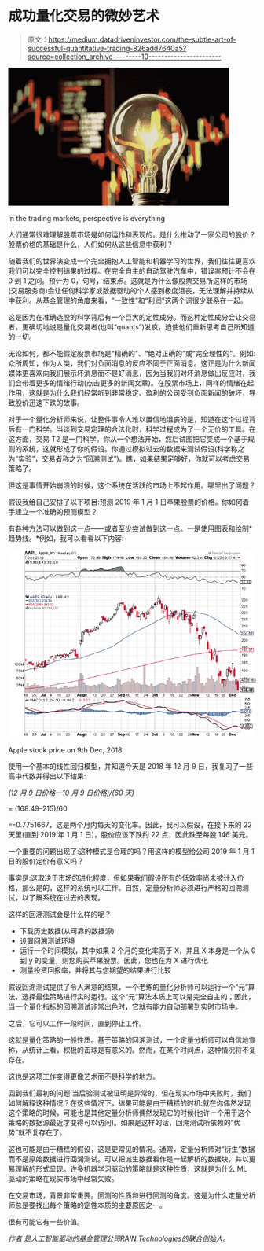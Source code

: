 # 成功量化交易的微妙艺术

> 原文：<https://medium.datadriveninvestor.com/the-subtle-art-of-successful-quantitative-trading-826add7640a5?source=collection_archive---------10----------------------->

![](img/32d8c31169c46547c215a0ea386f3dcc.png)

In the trading markets, perspective is everything

人们通常很难理解股票市场是如何运作和表现的。是什么推动了一家公司的股价？股票价格的基础是什么，人们如何从这些信息中获利？

随着我们的世界演变成一个完全拥抱人工智能和机器学习的世界，我们往往更喜欢我们可以完全控制结果的过程。在完全自主的自动驾驶汽车中，错误率预计不会在 0 到 1 之间。预计为 0，句号，结束点。这就是为什么像股票交易所这样的市场(交易服务商)会让任何科学家或数据驱动的个人感到极度沮丧，无法理解并持续从中获利。从基金管理的角度来看，“一致性”和“利润”这两个词很少联系在一起。

这是因为在准确选股的科学背后有一个巨大的定性成分。而这种定性成分会让交易者，更确切地说是量化交易者(也叫“quants”)发疯，迫使他们重新思考自己所知道的一切。

无论如何，都不能假定股票市场是“精确的”、“绝对正确的”或“完全理性的”。例如:众所周知，作为人类，我们对负面消息的反应不同于正面消息。这正是为什么新闻媒体更喜欢向我们展示坏消息而不是好消息，因为当我们对坏消息做出反应时，我们会带着更多的情绪行动(点击更多的新闻文章)。在股票市场上，同样的情绪在起作用，这就是为什么我们经常听到非常稳定、盈利的公司受到负面新闻的破坏，导致股价迅速下跌的故事。

对于一个量化分析师来说，让整件事令人难以置信地沮丧的是，知道在这个过程背后有一门科学。当谈到交易定理的合法化时，科学过程成为了一个无价的工具。在这方面，交易 T2 是一门科学。你从一个想法开始，然后试图把它变成一个基于规则的系统，这就形成了你的假设。你通过模拟过去的数据来测试假设(科学称之为“实验”，交易者称之为“回溯测试”)。瞧，如果结果足够好，你就可以考虑交易策略了。

但这是事情开始崩溃的时候，这个系统在活跃的市场上不起作用。哪里出了问题？

假设我给自己安排了以下项目:预测 2019 年 1 月 1 日苹果股票的价格。你如何着手建立一个准确的预测模型？

有各种方法可以做到这一点——或者至少尝试做到这一点。一是使用图表和绘制*趋势线。*例如，我可以看看以下内容:

![](img/b52e681acc69729e135dbaa3f626497a.png)

Apple stock price on 9th Dec, 2018

使用一个基本的线性回归模型，并知道今天是 2018 年 12 月 9 日，我复习了一些高中代数并得出以下结果:

*(12 月 9 日价格—10 月 9 日价格)/(60 天)*

= (168.49–215)/60

=-0.7751667，这是两个月内每天的变化率。因此，我可以假设，在接下来的 22 天里(直到 2019 年 1 月 1 日)，股价应该下跌约 22 点，因此跌至每股 146 美元。

一个重要的问题出现了:这种模式是合理的吗？用这样的模型给公司 2019 年 1 月 1 日的股价定价有意义吗？

事实是:这取决于市场的进化程度，但如果我们假设所有的低效率尚未被计入价格，那么是的，这样的系统可以工作。自然，定量分析师必须进行严格的回溯测试，以了解系统在过去的表现。

这样的回溯测试会是什么样的呢？

*   下载历史数据(从可靠的数据源)
*   设置回溯测试环境
*   运行一个时间模拟，其中如果 2 个月的变化率高于 X，并且 X 本身是一个从 0 到 y 的变量，则您购买苹果股票。因此，您也在为 X 进行优化
*   测量投资回报率，并将其与您期望的结果进行比较

假设回溯测试提供了令人满意的结果，一个老练的量化分析师可以运行一个“元”算法，选择最佳策略进行实时运行。这个“元”算法本质上可以是完全自主的；因此，当一个量化指标的回溯测试非常出色时，它就有能力自动部署到实时市场中。

之后，它可以工作一段时间，直到停止工作。

这就是量化策略的一般性质。基于策略的回溯测试，一个定量分析师可以自信地宣称，从统计上看，积极的击球是有意义的。然而，在某个时间点，这种情况将不复存在。

这也是这项工作变得更像艺术而不是科学的地方。

回到我们最初的问题:当后验测试被证明是异常的，但在现实市场中失败时，我们如何解释这种情况？在这些情况下，结果可能是由于糟糕的时机:就在你偶然发现这个策略的时候，可能也是其他定量分析师偶然发现它的时候(也许一个用于这个策略的数据源最近才变得可以访问)。如果是这样的话，回溯测试所依赖的“优势”就不复存在了。

这也可能是由于糟糕的假设，这是更常见的情况。通常，定量分析师对“衍生”数据而不是原始数据进行回溯测试。可以把派生数据看作是一起解析的数据块，并以更易理解的形式呈现。许多机器学习驱动的策略就是这种性质，这就是为什么 ML 驱动的策略在现实市场中经常失败。

在交易市场，背景非常重要。回测的性质和进行回测的角度。这是为什么定量分析师总是要找出每个策略的定性本质的主要原因之一。

很有可能它有一些价值。

*[*作者*](https://www.linkedin.com/in/raghukumarrksv) *是人工智能驱动的基金管理公司*[*RAIN Technologies*](https://rainfund.ai/)*的联合创始人。**